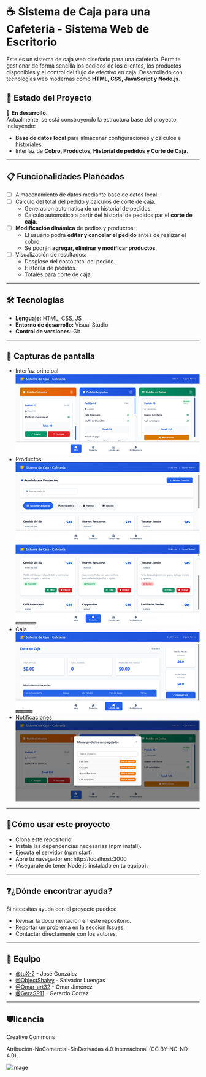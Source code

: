 # ☕ Sistema de Caja para una Cafeteria - Sistema Web de Escritorio 

Este es un sistema de caja web diseñado para una cafetería. Permite gestionar de forma sencilla los pedidos de los clientes, los productos disponibles y el control del flujo de efectivo en caja. Desarrollado con tecnologías web modernas como **HTML, CSS, JavaScript y Node.js**.

## 📱 Estado del Proyecto

🚧 **En desarrollo.**  
Actualmente, se está construyendo la estructura base del proyecto, incluyendo:

- **Base de datos local** para almacenar configuraciones y cálculos e historiales.
- Interfaz de **Cobro, Productos, Historial de pedidos y Corte de Caja**.

---

## 📋 Funcionalidades Planeadas

- [ ] Almacenamiento de datos mediante base de datos local.
- [ ] Cálculo del total del pedido y calculos de corte de caja.
  - Generacion automatica de un historial de pedidos.
  - Calculo automatico a partir del historial de pedidos par el **corte de caja**.
- [ ] **Modificación dinámica** de pedios y productos:
  - El usuario podrá **editar y cancelar el pedido** antes de realizar el cobro.
  - Se podrán **agregar, eliminar y modificar productos**.
- [ ] Visualización de resultados:
  - Desglose del costo total del pedido.
  - Historila de pedidos.
  - Totales para corte de caja.

---

## 🛠️ Tecnologías

- **Lenguaje:** HTML, CSS, JS
- **Entorno de desarrollo:** Visual Studio
- **Control de versiones:** Git

---

## 📸 Capturas de pantalla

- Interfaz principal
![Interfaz Principal](assets/principal.png)
- Productos
![Productos](assets/productos1.png)
![Productos](assets/productos2.png)
- Caja
![Caja](assets/caja.png)
- Notificaciones
![Notificaciones](assets/notificaciones.png)

---

## 🚀Cómo usar este proyecto

- Clona este repositorio.
- Instala las dependencias necesarias (npm install).
- Ejecuta el servidor (npm start).
- Abre tu navegador en: http://localhost:3000
- (Asegúrate de tener Node.js instalado en tu equipo).

---

## ❓¿Dónde encontrar ayuda?

Si necesitas ayuda con el proyecto puedes:
- Revisar la documentación en este repositorio.
- Reportar un problema en la sección Issues.
- Contactar directamente con los autores.

---

## 👥 Equipo

- [@tuX-2](https://github.com/tuX-2) - José González
- [@ObjectShalvy](https://github.com/ObjectShalvy) - Salvador Luengas
- [@Omar-art32](https://github.com/Omar-art32) - Omar Jiménez
- [@GeraSP11](https://github.com/GeraSP11) - Gerardo Cortez


---

## 🛡️licencia

Creative Commons

Atribución-NoComercial-SinDerivadas 4.0 Internacional (CC BY-NC-ND 4.0).


  ![image](https://github.com/user-attachments/assets/abcf9281-136c-4bad-986f-3c7a8e794faf)

